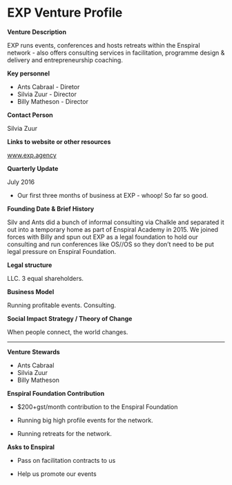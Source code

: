# EXP Venture Profile

**Venture Description**

EXP runs events, conferences and hosts retreats within the Enspiral network - also offers consulting services in facilitation, programme design & delivery and entrepreneurship coaching. 

**Key personnel**

* Ants Cabraal - Diretor
* Silvia Zuur - Director
* Billy Matheson - Director

**Contact Person**

Silvia Zuur

**Links to website or other resources**

www.exp.agency

**Quarterly Update**

July 2016

* Our first three months of business at EXP - whoop! So far so good. 

**Founding Date & Brief History**

Silv and Ants did a bunch of informal consulting via Chalkle and separated it out into a temporary home as part of Enspiral Academy in 2015. We joined forces with Billy and spun out EXP as a legal foundation to hold our consulting and run conferences like OS//OS so they don’t need to be put legal pressure on Enspiral Foundation. 

**Legal structure**

LLC. 3 equal shareholders. 

**Business Model**

Running profitable events.
Consulting.

**Social Impact Strategy / Theory of Change**

When people connect, the world changes. 

---

**Venture Stewards** 

* Ants Cabraal
* Silvia Zuur
* Billy Matheson

**Enspiral Foundation Contribution**

* $200+gst/month contribution to the Enspiral Foundation

* Running big high profile events for the network. 

* Running retreats for the network. 


**Asks to Enspiral**

* Pass on facilitation contracts to us

* Help us promote our events


